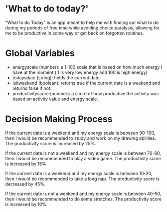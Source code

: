 # 'What to do today?'

"What to do Today" is an app meant to help me with finding out what to do during my periods of free time while avoiding choice paralysis, allowing for me to be productive in some way or get back on forgotten routines.

# Global Variables

* energyscale (number): a 1-100 scale that is based on how much energy I have at the moment ( 1 is very low energy and 100 is high energy)
* todaysdate  (string): holds the current date.
* isitweekend (boolean): returns true if the current date is a weekend and returns false if not.
* productivityscore (number): a score of how productive the activity was based on activity value and energy scale.

# Decision Making Process

If the current date is a weekend and my energy scale is between 90-100, then I would be recommended to study and work on my drawing abilities. The productivity score is increased by 25%.

If the current date is not a weekend and my energy scale is between 70-80, then I would be recommended to play a video game. The productivity score is increased by 15%

If the current date is a weekend and my energy scale is between 10-20, then I would be recommended to take a long nap. The productivity score is decreased by 45%.

If the current date is not a weekend and my energy scale is between 40-50, then I would be recommended to do some stretches. The productivity score is increased by 10%.

#